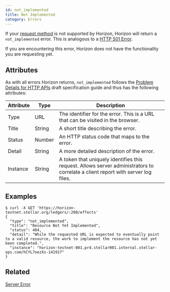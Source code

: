 ```yaml
---
id: not_implemented
title: Not Implemented
category: Errors
---
```


If your [request method][methods] is not supported by Horizon, Horizon will return a `not_implemented` error.  This is analogous to a [HTTP 501 Error][codes].

If you are encountering this error, Horizon does not have the functionality you are requesting yet.

## Attributes

As with all errors Horizon returns, `not_implemented` follows the [Problem Details for HTTP APIs][guide] draft specification guide and thus has the following attributes:

| Attribute | Type   | Description                                                                                                                     |
| --------- | ----   | ------------------------------------------------------------------------------------------------------------------------------- |
| Type      | URL    | The identifier for the error.  This is a URL that can be visited in the browser.                                                |
| Title     | String | A short title describing the error.                                                                                             |
| Status    | Number | An HTTP status code that maps to the error.                                                                                     |
| Detail    | String | A more detailed description of the error.                                                                                       |
| Instance  | String | A token that uniquely identifies this request. Allows server administrators to correlate a client report with server log files. |


## Examples

```shell
$ curl -X GET 'https://horizon-testnet.stellar.org/ledgers/:200/effects'
{
  "type": "not_implemented",
  "title": "Resource Not Yet Implemented",
  "status": 404,
  "detail": "While the requested URL is expected to eventually point to a valid resource, the work to implement the resource has not yet been completed.",
  "instance": "horizon-testnet-001.prd.stellar001.internal.stellar-ops.com/hCYL7oezXs-141917"
}
```

## Related

[Server Error][server_error]


[methods]: http://www.w3.org/Protocols/rfc2616/rfc2616-sec9.html
[codes]: https://developer.mozilla.org/en-US/docs/Web/HTTP/Response_codes
[guide]: https://tools.ietf.org/html/draft-ietf-appsawg-http-problem-00
[server_error]: ./server_error.md

